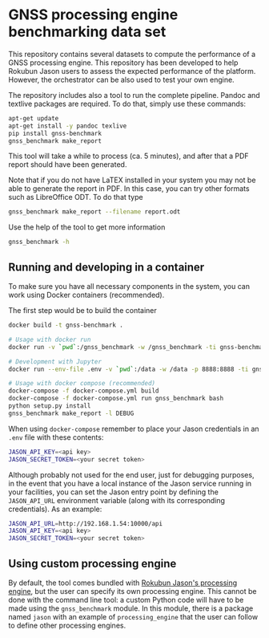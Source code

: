 # GNSS processing engine benchmarking data set

This repository contains several datasets to compute the performance of a
GNSS processing engine. This repository has been developed to help Rokubun
Jason users to assess the expected performance of the platform. However, the
orchestrator can be also used to test your own engine.

The repository includes also a tool to run the complete pipeline. Pandoc and 
textlive packages are required. To do that, simply use these commands:

```bash
apt-get update
apt-get install -y pandoc texlive
pip install gnss-benchmark
gnss_benchmark make_report
```

This tool will take a while to process (ca. 5 minutes), and after that a PDF
report should have been generated.

Note that if you do not have LaTEX installed in your system you may not be able
to generate the report in PDF. In this case, you can try other formats such as
LibreOffice ODT. To do that type

```bash
gnss_benchmark make_report --filename report.odt
```

Use the help of the tool to get more information

```bash
gnss_benchmark -h
```

## Running and developing in a container

To make sure you have all necessary components in the system, you can work
using Docker containers (recommended).

The first step would be to build the container 

```bash
docker build -t gnss-benchmark .
```

```bash
# Usage with docker run
docker run -v `pwd`:/gnss_benchmark -w /gnss_benchmark -ti gnss-benchmark bash

# Development with Jupyter
docker run --env-file .env -v `pwd`:/data -w /data -p 8888:8888 -ti gnss-benchmark jupyter notebook

# Usage with docker compose (recommended)
docker-compose -f docker-compose.yml build
docker-compose -f docker-compose.yml run gnss_benchmark bash
python setup.py install
gnss_benchmark make_report -l DEBUG
```

When using `docker-compose` remember to place your Jason credentials in an
`.env` file with these contents:

```bash
JASON_API_KEY=<api key>
JASON_SECRET_TOKEN=<your secret token>
```

Although probably not used for the end user, just for debugging purposes, 
in the event that you have a local instance of the Jason service running 
in your facilities, you can set the Jason entry point by defining the 
`JASON_API_URL` environment variable (along with its corresponding credentials).
As an example:

```bash
JASON_API_URL=http://192.168.1.54:10000/api
JASON_API_KEY=<api key>
JASON_SECRET_TOKEN=<your secret token>
```

## Using custom processing engine

By default, the tool comes bundled with [Rokubun Jason's processing engine](https://jason.rokubun.cat), but the user can specify its own processing engine. This
cannot be done with the command line tool: a custom Python code will have to
be made using the `gnss_benchmark` module. In this module, there is a package
named `jason` with an example of `processing_engine` that the user can follow
to define other processing engines.
